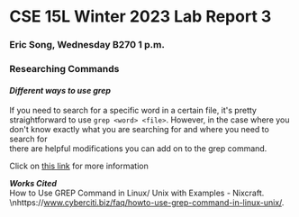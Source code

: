 # **CSE 15L Winter 2023 Lab Report 3**
### Eric Song, Wednesday B270 1 p.m.   

### Researching Commands

#### *Different ways to use grep*   
If you need to search for a specific word in a certain file, it's pretty   
straightforward to use `grep <word> <file>`. However, in the case where you   
don't know exactly what you are searching for and where you need to search for   
there are helpful modifications you can add on to the grep command.




















Click on [this link](https://www.cyberciti.biz/faq/howto-use-grep-command-in-linux-unix/) for more information

***Works Cited***   
How to Use GREP Command in Linux/ Unix with Examples - Nixcraft. \nhttps://www.cyberciti.biz/faq/howto-use-grep-command-in-linux-unix/. 